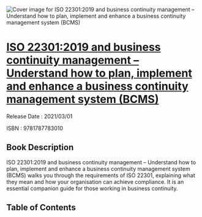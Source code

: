 ![Cover image for ISO 22301:2019 and business continuity management – Understand how to plan, implement and enhance a business continuity management system (BCMS)](https://imgdetail.ebookreading.net/cover/cover/202109/EB9781787783010.jpg)

[ISO 22301:2019 and business continuity management – Understand how to plan, implement and enhance a business continuity management system (BCMS)](https://ebookreading.net/view/book/ISO+22301%3A2019+and+business+continuity+management+%E2%80%93+Understand+how+to+plan%2C+implement+and+enhance+a+business+continuity+management+system+%28BCMS%29-EB9781787783010_1.html "ISO 22301:2019 and business continuity management – Understand how to plan, implement and enhance a business continuity management system (BCMS)")
====================================================================================================================

Release Date : 2021/03/01

ISBN : 9781787783010

Book Description
-----------------

ISO 22301:2019 and business continuity management – Understand how to plan, implement and enhance a business continuity management system (BCMS) walks you through the requirements of ISO 22301, explaining what they mean and how your organisation can achieve compliance. It is an essential companion guide for those working in business continuity.


Table of Contents
-----------------

